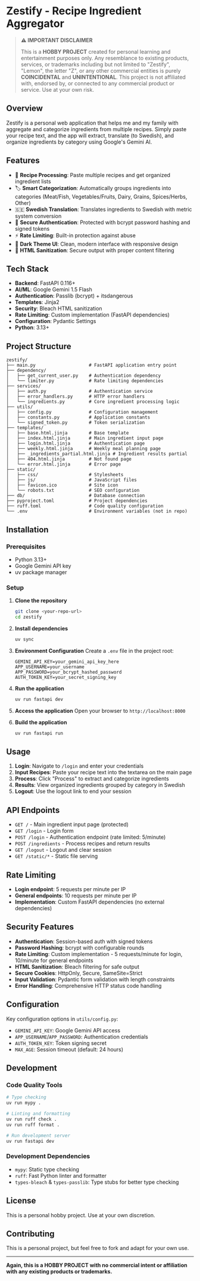 # Zestify - Recipe Ingredient Aggregator

> **⚠️ IMPORTANT DISCLAIMER**
> 
> This is a **HOBBY PROJECT** created for personal learning and entertainment purposes only. Any resemblance to existing products, services, or trademarks including but not limited to "Zestify", "Lemon", the letter "Z", or any other commercial entities is purely **COINCIDENTAL** and **UNINTENTIONAL**. This project is not affiliated with, endorsed by, or connected to any commercial product or service. Use at your own risk.

## Overview

Zestify is a personal web application that helps me and my family with aggregate and categorize ingredients from multiple recipes. Simply paste your recipe text, and the app will extract, translate (to Swedish), and organize ingredients by category using Google's Gemini AI.

## Features

- 🍳 **Recipe Processing**: Paste multiple recipes and get organized ingredient lists
- 🏷️ **Smart Categorization**: Automatically groups ingredients into categories (Meat/Fish, Vegetables/Fruits, Dairy, Grains, Spices/Herbs, Other)
- 🇸🇪 **Swedish Translation**: Translates ingredients to Swedish with metric system conversion
- 🔐 **Secure Authentication**: Protected with bcrypt password hashing and signed tokens
- ⚡ **Rate Limiting**: Built-in protection against abuse
- 🎨 **Dark Theme UI**: Clean, modern interface with responsive design
- 🧹 **HTML Sanitization**: Secure output with proper content filtering

## Tech Stack

- **Backend**: FastAPI 0.116+
- **AI/ML**: Google Gemini 1.5 Flash
- **Authentication**: Passlib (bcrypt) + itsdangerous
- **Templates**: Jinja2
- **Security**: Bleach HTML sanitization
- **Rate Limiting**: Custom implementation (FastAPI dependencies)
- **Configuration**: Pydantic Settings
- **Python**: 3.13+

## Project Structure

```
zestify/
├── main.py                    # FastAPI application entry point
├── dependency/
│   ├── get_current_user.py    # Authentication dependency
│   └── limiter.py             # Rate limiting dependencies
├── services/
│   ├── auth.py                # Authentication service
│   ├── error_handlers.py      # HTTP error handlers
│   └── ingredients.py         # Core ingredient processing logic
├── utils/
│   ├── config.py              # Configuration management
│   ├── constants.py           # Application constants
│   └── signed_token.py        # Token serialization
├── templates/
│   ├── base.html.jinja        # Base template
│   ├── index.html.jinja       # Main ingredient input page
│   ├── login.html.jinja       # Authentication page
│   ├── weekly.html.jinja      # Weekly meal planning page
│   ├── _ingredients_partial.html.jinja # Ingredient results partial
│   ├── 404.html.jinja         # Not found page
│   └── error.html.jinja       # Error page
├── static/
│   ├── css/                   # Stylesheets
│   ├── js/                    # JavaScript files
│   ├── favicon.ico            # Site icon
│   └── robots.txt             # SEO configuration
├── db/                        # Database connection
├── pyproject.toml             # Project dependencies
├── ruff.toml                  # Code quality configuration
└── .env                       # Environment variables (not in repo)
```

## Installation

### Prerequisites

- Python 3.13+
- Google Gemini API key
- uv package manager

### Setup

1. **Clone the repository**
   ```bash
   git clone <your-repo-url>
   cd zestify
   ```

2. **Install dependencies**
   ```bash
   uv sync
   ```

3. **Environment Configuration**
   Create a `.env` file in the project root:
   ```env
   GEMINI_API_KEY=your_gemini_api_key_here
   APP_USERNAME=your_username
   APP_PASSWORD=your_bcrypt_hashed_password
   AUTH_TOKEN_KEY=your_secret_signing_key
   ```

4. **Run the application**
   ```bash
   uv run fastapi dev
   ```

5. **Access the application**
   Open your browser to `http://localhost:8000`

6. **Build the application**
   ```bash
   uv run fastapi run
   ```

## Usage

1. **Login**: Navigate to `/login` and enter your credentials
2. **Input Recipes**: Paste your recipe text into the textarea on the main page
3. **Process**: Click "Process" to extract and categorize ingredients
4. **Results**: View organized ingredients grouped by category in Swedish
5. **Logout**: Use the logout link to end your session

## API Endpoints

- `GET /` - Main ingredient input page (protected)
- `GET /login` - Login form
- `POST /login` - Authentication endpoint (rate limited: 5/minute)
- `POST /ingredients` - Process recipes and return results
- `GET /logout` - Logout and clear session
- `GET /static/*` - Static file serving

## Rate Limiting

- **Login endpoint**: 5 requests per minute per IP
- **General endpoints**: 10 requests per minute per IP
- **Implementation**: Custom FastAPI dependencies (no external dependencies)

## Security Features

- **Authentication**: Session-based auth with signed tokens
- **Password Hashing**: bcrypt with configurable rounds
- **Rate Limiting**: Custom implementation - 5 requests/minute for login, 10/minute for general endpoints
- **HTML Sanitization**: Bleach filtering for safe output
- **Secure Cookies**: HttpOnly, Secure, SameSite=Strict
- **Input Validation**: Pydantic form validation with length constraints
- **Error Handling**: Comprehensive HTTP status code handling

## Configuration

Key configuration options in `utils/config.py`:

- `GEMINI_API_KEY`: Google Gemini API access
- `APP_USERNAME`/`APP_PASSWORD`: Authentication credentials
- `AUTH_TOKEN_KEY`: Token signing secret
- `MAX_AGE`: Session timeout (default: 24 hours)

## Development

### Code Quality Tools

```bash
# Type checking
uv run mypy .

# Linting and formatting
uv run ruff check .
uv run ruff format .

# Run development server
uv run fastapi dev
```

### Development Dependencies

- `mypy`: Static type checking
- `ruff`: Fast Python linter and formatter
- `types-bleach` & `types-passlib`: Type stubs for better type checking

## License

This is a personal hobby project. Use at your own discretion.

## Contributing

This is a personal project, but feel free to fork and adapt for your own use.

---

**Again, this is a HOBBY PROJECT with no commercial intent or affiliation with any existing products or trademarks.**
